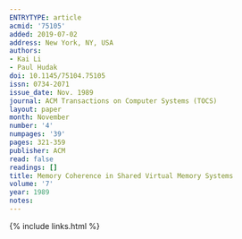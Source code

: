 ```yaml
---
ENTRYTYPE: article
acmid: '75105'
added: 2019-07-02
address: New York, NY, USA
authors:
- Kai Li
- Paul Hudak
doi: 10.1145/75104.75105
issn: 0734-2071
issue_date: Nov. 1989
journal: ACM Transactions on Computer Systems (TOCS)
layout: paper
month: November
number: '4'
numpages: '39'
pages: 321-359
publisher: ACM
read: false
readings: []
title: Memory Coherence in Shared Virtual Memory Systems
volume: '7'
year: 1989
notes:
---
```

{% include links.html %}
